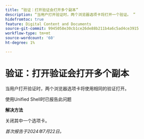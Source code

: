 ```yaml
---
title: “验证：打开验证会打开多个副本”
description: “当用户打开验证时，两个浏览器选项卡将打开一个验证。 ”
hidefromtoc: true
feature: Digital Content and Documents
source-git-commit: 9945058e30cb1ce26de88b211b4a6c5ad4ce3915
workflow-type: tm+mt
source-wordcount: '60'
ht-degree: 1%

---
```



# 验证：打开验证会打开多个副本

当用户打开验证时，两个浏览器选项卡将使用相同的验证打开。

使用Unified Shell时已报告此问题

**解决方法**

关闭其中一个选项卡。

_首次报告于2024年7月22日。_
